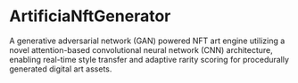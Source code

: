 # ArtificiaNftGenerator
A generative adversarial network (GAN) powered NFT art engine utilizing a novel attention-based convolutional neural network (CNN) architecture, enabling real-time style transfer and adaptive rarity scoring for procedurally generated digital art assets.
